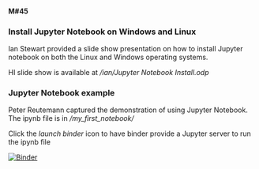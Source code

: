 #### M#45

### Install Jupyter Notebook on Windows and Linux

Ian Stewart provided a slide show presentation on how to install Jupyter notebook on
both the Linux and Windows operating systems. 

HI slide show is available at */ian/Jupyter Notebook Install.odp*


### Jupyter Notebook example

Peter Reutemann captured the demonstration of using Jupyter Notebook. The ipynb
file is in */my_first_notebook/*

Click the *launch binder* icon to have binder provide a Jupyter server to run the ipynb file

[![Binder](https://mybinder.org/badge_logo.svg)](https://mybinder.org/v2/gh/HamPUG/meetings/master?filepath=2018%2F2018-05-14%2Fmy_first_notebook%2Fmy_first_notebook.ipynb)
